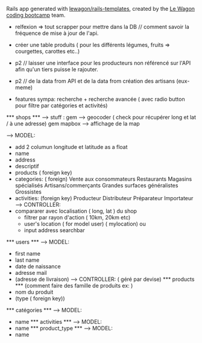 Rails app generated with [lewagon/rails-templates](https://github.com/lewagon/rails-templates), created by the [Le Wagon coding bootcamp](https://www.lewagon.com) team.


- relfexion => tout scrapper pour mettre dans la DB // comment savoir la fréquence de mise à jour de l'api.
- créer une table produits ( pour les différents légumes, fruits => courgettes, carottes etc..)
- p2 // laisser une interface pour les producteurs non référencé sur l'API afin qu'un tiers puisse le rajouter.
- p2 // de la data from API et de la data from création des artisans (eux-meme)

- features sympa:
recherche + recherche avancée ( avec radio button pour filtre par catégories et activités)

*** shops ***
--> stuff :
gem --> geocoder ( check pour récupérer long et lat / à une adresse)
gem mapbox --> affichage de la map

--> MODEL:
- add 2 columun longitude et latitude as a float
- name
- address
- descriptif
- products ( foreign key)
- categories: ( foreign)
              Vente aux consommateurs
              Restaurants
              Magasins spécialisés
              Artisans/commerçants
              Grandes surfaces généralistes
              Grossistes
- activities: (foreign key)
              Producteur
              Distributeur
              Préparateur
              Importateur
--> CONTROLLER:
- compararer avec localisation ( long, lat ) du shop
  - filtrer par rayon d'action ( 10km, 20km etc)
  - user's location ( for model user) ( mylocation)
  ou
  - input address searchbar


*** users ***
--> MODEL:
- first name
- last name
- date de naissance
- adresse mail
- (adresse de livraison)
--> CONTROLLER: ( géré par devise)
*** products ***
(comment faire des famille de produits ex: )
- nom du produit
- (type ( foreign key))

*** catégories ***
--> MODEL:
- name
*** activities ***
--> MODEL:
- name
*** product_type ***
--> MODEL:
- name
